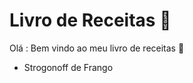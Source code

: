# Livro de Receitas :cookie:



Olá : Bem vindo ao meu livro de receitas :wave:

- Strogonoff de Frango

